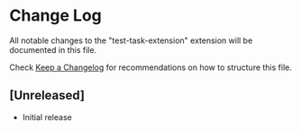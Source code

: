 # Change Log

All notable changes to the "test-task-extension" extension will be documented in this file.

Check [Keep a Changelog](http://keepachangelog.com/) for recommendations on how to structure this file.

## [Unreleased]

- Initial release